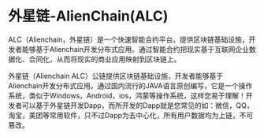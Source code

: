 # 外星链-AlienChain(ALC)

ALC（Alienchain，外星链）是一个快速智能合约平台。提供区块链基础设施，开发者能够基于Alienchain开发分布式应用。通过智能合约把现实基于互联网企业数据化、合同化，从而将现实的商业应用映射到区块链上。

外星链（Alienchain ALC）公链提供区块链基础设施，开发者能够基于Alienchain开发分布式应用。通过国内流行的JAVA语言原创编写，它是一个操作系统，类似于Windows，Android，ios，鸿蒙等操作系统，这样您易于理解！开发者可以基于外星链开发Dapp，而所开发的Dapp就是您常见的如：微信，QQ，淘宝，美团等常用软件，只不过Dapp为去中心化，所有用户数据均为上链，不可篡改。


